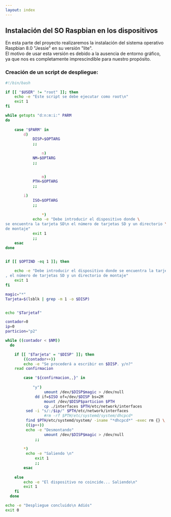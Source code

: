 ```yaml
---
layout: index
---
```


## Instalación del SO Raspbian en los dispositivos

En esta parte del proyecto realizaremos la instalación del sistema operativo Raspbian 8.0 "Jessie" en su versión "lite".  
El motivo de usar esta versión es debido a la ausencia de entorno gráfico, ya que nos es completamente imprescindible para nuestro propósito.


### Creación de un script de despliegue:

```bash
#!/bin/bash

if [[ "$USER" != "root" ]]; then
	echo -e "Este script se debe ejecutar como root\n"
	exit 1
fi

while getopts "d:n:m:i:" PARM
do
	
	case "$PARM" in
		d)
			DISP=$OPTARG
			;;
		
                n)
			NM=$OPTARG
			;;
		

                m)
			PTH=$OPTARG
			;;
                
		i)
			ISO=$OPTARG
			;;
		
                *)
			echo -e "Debe introducir el dispositivo donde \
se encuentra la tarjeta SD\n el número de tarjetas SD y un directorio \
de montaje"
			exit 1
			;;
	esac
done


if [[ $OPTIND -eq 1 ]]; then
			
    echo -e "Debe introducir el dispositivo donde se encuentra la tarjeta SD\n \ 
, el número de tarjetas SD y un directorio de montaje"
    exit 1
fi

magic="*"
Tarjeta=$(lsblk | grep -m 1 -o $DISP)


echo "$Tarjetaf"

contador=0
ip=0
particion="p2"

while ((contador < $NM))
  do

    if [[ "$Tarjeta" = "$DISP" ]]; then
        ((contador++))       
        echo -e "Se procederá a escribir en $DISP. y/n?"
	read confirmacion

        case "${confirmacion,,}" in
            
            "y") 
                 umount /dev/$DISP$magic > /dev/null
	         dd if=$ISO of=/dev/$DISP bs=2M
                 mount /dev/$DISP$particion $PTH
                 cp ./interfaces $PTH/etc/network/interfaces 
		 sed -i "s/:/$ip/" $PTH/etc/network/interfaces
                 #rm -rf $PTH/etc/systemd/system/dhcpcd*
		 find $PTH/etc/systemd/system/ -iname "*dhcpcd*" -exec rm {} \;
		 ((ip++))
		 echo -e "Desmontando"
                 umount /dev/$DISP$magic > /dev/null
	         ;;
	    
	    *) 
		 echo -e "Saliendo \n"
	         exit 1
	         ;;
        esac
    
    else
	    echo -e "El dispositivo no coincide... Saliendo\n"
	    exit 1
    fi
  done

echo -e "Despliegue concluido\n Adiós"
exit 0
```
